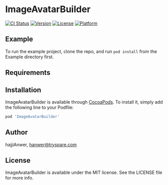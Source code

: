 # ImageAvatarBuilder

[![CI Status](https://img.shields.io/travis/hajjiAnwer/ImageAvatarBuilder.svg?style=flat)](https://travis-ci.org/hajjiAnwer/ImageAvatarBuilder)
[![Version](https://img.shields.io/cocoapods/v/ImageAvatarBuilder.svg?style=flat)](https://cocoapods.org/pods/ImageAvatarBuilder)
[![License](https://img.shields.io/cocoapods/l/ImageAvatarBuilder.svg?style=flat)](https://cocoapods.org/pods/ImageAvatarBuilder)
[![Platform](https://img.shields.io/cocoapods/p/ImageAvatarBuilder.svg?style=flat)](https://cocoapods.org/pods/ImageAvatarBuilder)

## Example

To run the example project, clone the repo, and run `pod install` from the Example directory first.

## Requirements

## Installation

ImageAvatarBuilder is available through [CocoaPods](https://cocoapods.org). To install
it, simply add the following line to your Podfile:

```ruby
pod 'ImageAvatarBuilder'
```

## Author

hajjiAnwer, hanwer@tryspare.com

## License

ImageAvatarBuilder is available under the MIT license. See the LICENSE file for more info.
